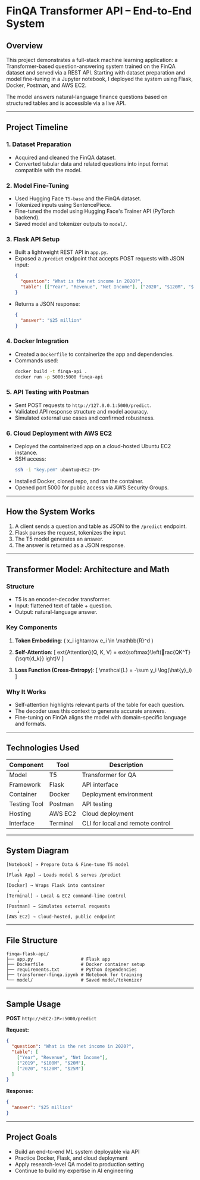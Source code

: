 # FinQA Transformer API – End-to-End System

## Overview

This project demonstrates a full-stack machine learning application: a Transformer-based question-answering system trained on the FinQA dataset and served via a REST API. Starting with dataset preparation and model fine-tuning in a Jupyter notebook, I deployed the system using Flask, Docker, Postman, and AWS EC2.

The model answers natural-language finance questions based on structured tables and is accessible via a live API.

---

## Project Timeline

### 1. Dataset Preparation
- Acquired and cleaned the FinQA dataset.
- Converted tabular data and related questions into input format compatible with the model.

### 2. Model Fine-Tuning
- Used Hugging Face `T5-base` and the FinQA dataset.
- Tokenized inputs using SentencePiece.
- Fine-tuned the model using Hugging Face's Trainer API (PyTorch backend).
- Saved model and tokenizer outputs to `model/`.

### 3. Flask API Setup
- Built a lightweight REST API in `app.py`.
- Exposed a `/predict` endpoint that accepts POST requests with JSON input:
  ```json
  {
    "question": "What is the net income in 2020?",
    "table": [["Year", "Revenue", "Net Income"], ["2020", "$120M", "$25M"]]
  }
  ```
- Returns a JSON response:
  ```json
  {
    "answer": "$25 million"
  }
  ```

### 4. Docker Integration
- Created a `Dockerfile` to containerize the app and dependencies.
- Commands used:
  ```bash
  docker build -t finqa-api .
  docker run -p 5000:5000 finqa-api
  ```

### 5. API Testing with Postman
- Sent POST requests to `http://127.0.0.1:5000/predict`.
- Validated API response structure and model accuracy.
- Simulated external use cases and confirmed robustness.

### 6. Cloud Deployment with AWS EC2
- Deployed the containerized app on a cloud-hosted Ubuntu EC2 instance.
- SSH access:
  ```bash
  ssh -i "key.pem" ubuntu@<EC2-IP>
  ```
- Installed Docker, cloned repo, and ran the container.
- Opened port 5000 for public access via AWS Security Groups.

---

## How the System Works

1. A client sends a question and table as JSON to the `/predict` endpoint.
2. Flask parses the request, tokenizes the input.
3. The T5 model generates an answer.
4. The answer is returned as a JSON response.

---

## Transformer Model: Architecture and Math

### Structure
- T5 is an encoder-decoder transformer.
- Input: flattened text of table + question.
- Output: natural-language answer.

### Key Components
1. **Token Embedding**:
   \( x_i ightarrow e_i \in \mathbb{R}^d \)

2. **Self-Attention**:
   \[
   	ext{Attention}(Q, K, V) = 	ext{softmax}\left(rac{QK^T}{\sqrt{d_k}}ight)V
   \]

3. **Loss Function (Cross-Entropy)**:
   \[
   \mathcal{L} = -\sum y_i \log(\hat{y}_i)
   \]

### Why It Works
- Self-attention highlights relevant parts of the table for each question.
- The decoder uses this context to generate accurate answers.
- Fine-tuning on FinQA aligns the model with domain-specific language and formats.

---

## Technologies Used

| Component     | Tool        | Description                      |
|---------------|-------------|----------------------------------|
| Model         | T5          | Transformer for QA               |
| Framework     | Flask       | API interface                    |
| Container     | Docker      | Deployment environment           |
| Testing Tool  | Postman     | API testing                      |
| Hosting       | AWS EC2     | Cloud deployment                 |
| Interface     | Terminal    | CLI for local and remote control |

---

## System Diagram

```plaintext
[Notebook] → Prepare Data & Fine-tune T5 model
    ↓
[Flask App] → Loads model & serves /predict
    ↓
[Docker] → Wraps Flask into container
    ↓
[Terminal] → Local & EC2 command-line control
    ↓
[Postman] → Simulates external requests
    ↓
[AWS EC2] → Cloud-hosted, public endpoint
```

---

## File Structure

```
finqa-flask-api/
├── app.py                  # Flask app
├── Dockerfile              # Docker container setup
├── requirements.txt        # Python dependencies
├── transformer-finqa.ipynb # Notebook for training
└── model/                  # Saved model/tokenizer
```

---

## Sample Usage

**POST** `http://<EC2-IP>:5000/predict`

**Request:**
```json
{
  "question": "What is the net income in 2020?",
  "table": [
    ["Year", "Revenue", "Net Income"],
    ["2019", "$100M", "$20M"],
    ["2020", "$120M", "$25M"]
  ]
}
```

**Response:**
```json
{
  "answer": "$25 million"
}
```

---

## Project Goals

- Build an end-to-end ML system deployable via API
- Practice Docker, Flask, and cloud deployment
- Apply research-level QA model to production setting
- Continue to build my expertise in AI engineering
